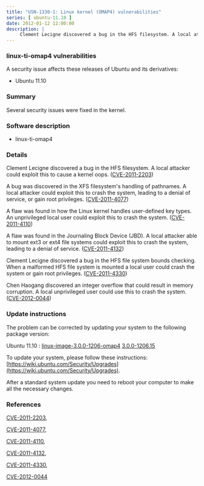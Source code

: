 ```yaml
---
title: "USN-1330-1: Linux kernel (OMAP4) vulnerabilities"
series: [ ubuntu-11.10 ]
date: 2012-01-12 12:00:00
description: |
     Clement Lecigne discovered a bug in the HFS filesystem. A local attacker could exploit this to cause a kernel oops. ([CVE-2011-2203](http://people.ubuntu.com/~ubuntu-security/cve/CVE-2011-2203))
--- 
```

 
### linux-ti-omap4 vulnerabilities

A security issue affects these releases of Ubuntu and its derivatives:

* Ubuntu 11.10

### Summary

Several security issues were fixed in the kernel. 

### Software description

* linux-ti-omap4 

### Details

 Clement Lecigne discovered a bug in the HFS filesystem. A local attacker could exploit this to cause a kernel oops. ([CVE-2011-2203](http://people.ubuntu.com/~ubuntu-security/cve/CVE-2011-2203))

A bug was discovered in the XFS filesystem&#39;s handling of pathnames. A local attacker could exploit this to crash the system, leading to a denial of service, or gain root privileges. ([CVE-2011-4077](http://people.ubuntu.com/~ubuntu-security/cve/CVE-2011-4077))

A flaw was found in how the Linux kernel handles user-defined key types. An unprivileged local user could exploit this to crash the system. ([CVE-2011-4110](http://people.ubuntu.com/~ubuntu-security/cve/CVE-2011-4110))

A flaw was found in the Journaling Block Device (JBD). A local attacker able to mount ext3 or ext4 file systems could exploit this to crash the system, leading to a denial of service. ([CVE-2011-4132](http://people.ubuntu.com/~ubuntu-security/cve/CVE-2011-4132))

Clement Lecigne discovered a bug in the HFS file system bounds checking. When a malformed HFS file system is mounted a local user could crash the system or gain root privileges. ([CVE-2011-4330](http://people.ubuntu.com/~ubuntu-security/cve/CVE-2011-4330))

Chen Haogang discovered an integer overflow that could result in memory corruption. A local unprivileged user could use this to crash the system. ([CVE-2012-0044](http://people.ubuntu.com/~ubuntu-security/cve/CVE-2012-0044)) 

### Update instructions

The problem can be corrected by updating your system to the following package version:

Ubuntu 11.10
 : [linux-image-3.0.0-1206-omap4](https://launchpad.net/ubuntu/+source/linux-ti-omap4) <span> [3.0.0-1206.15](https://launchpad.net/ubuntu/+source/linux-ti-omap4/3.0.0-1206.15) </span> 

To update your system, please follow these instructions: [https://wiki.ubuntu.com/Security/Upgrades](https://wiki.ubuntu.com/Security/Upgrades).

After a standard system update you need to reboot your computer to make all the necessary changes. 

### References

 [CVE-2011-2203](http://people.ubuntu.com/~ubuntu-security/cve/CVE-2011-2203), 

 [CVE-2011-4077](http://people.ubuntu.com/~ubuntu-security/cve/CVE-2011-4077), 

 [CVE-2011-4110](http://people.ubuntu.com/~ubuntu-security/cve/CVE-2011-4110), 

 [CVE-2011-4132](http://people.ubuntu.com/~ubuntu-security/cve/CVE-2011-4132), 

 [CVE-2011-4330](http://people.ubuntu.com/~ubuntu-security/cve/CVE-2011-4330), 

 [CVE-2012-0044](http://people.ubuntu.com/~ubuntu-security/cve/CVE-2012-0044)
 
